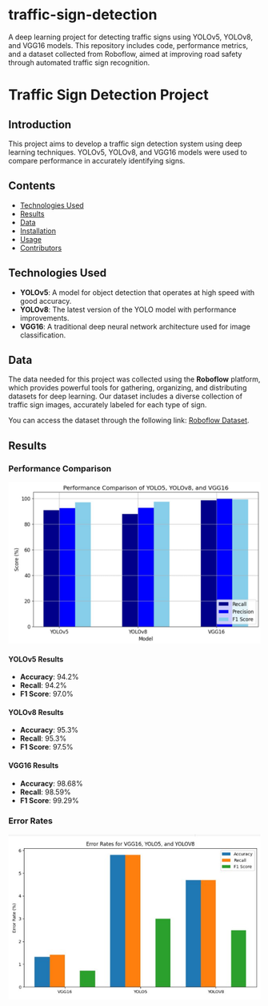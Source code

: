 # traffic-sign-detection
A deep learning project for detecting traffic signs using YOLOv5, YOLOv8, and VGG16 models. This repository includes code, performance metrics, and a dataset collected from Roboflow, aimed at improving road safety through automated traffic sign recognition.
# Traffic Sign Detection Project

## Introduction
This project aims to develop a traffic sign detection system using deep learning techniques. YOLOv5, YOLOv8, and VGG16 models were used to compare performance in accurately identifying signs.

## Contents
- [Technologies Used](#technologies-used)
- [Results](#results)
- [Data](#data)
- [Installation](#installation)
- [Usage](#usage)
- [Contributors](#contributors)

## Technologies Used
- **YOLOv5**: A model for object detection that operates at high speed with good accuracy.
- **YOLOv8**: The latest version of the YOLO model with performance improvements.
- **VGG16**: A traditional deep neural network architecture used for image classification.

## Data
The data needed for this project was collected using the **Roboflow** platform, which provides powerful tools for gathering, organizing, and distributing datasets for deep learning. Our dataset includes a diverse collection of traffic sign images, accurately labeled for each type of sign.

You can access the dataset through the following link: [Roboflow Dataset](https://universe.roboflow.com/college-g19gz/road-sign-detector-image-dataset/dataset/1/images?split=train).

## Results
### Performance Comparison
![Performance Comparison](https://github.com/TimaAMB/Traffic-Sign-Detection/blob/main/Performance%20Comparison.jpg)

#### YOLOv5 Results
- **Accuracy**: 94.2%
- **Recall**: 94.2%
- **F1 Score**: 97.0%

#### YOLOv8 Results
- **Accuracy**: 95.3%
- **Recall**: 95.3%
- **F1 Score**: 97.5%

#### VGG16 Results
- **Accuracy**: 98.68%
- **Recall**: 98.59%
- **F1 Score**: 99.29%

### Error Rates
![Error Rates](https://github.com/TimaAMB/Traffic-Sign-Detection/blob/main/Error%20Rates.jpg)
